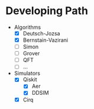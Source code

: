 # **Developing Path**

- Algorithms
  - [x] Deutsch-Jozsa
  - [x] Bernstain-Vazirani
  - [ ] Simon
  - [ ] Grover
  - [ ] QFT
  - [ ] ...
- Simulators
  - [x] Qiskit
    - [x] Aer
    - [x] DDSIM
  - [x] Cirq